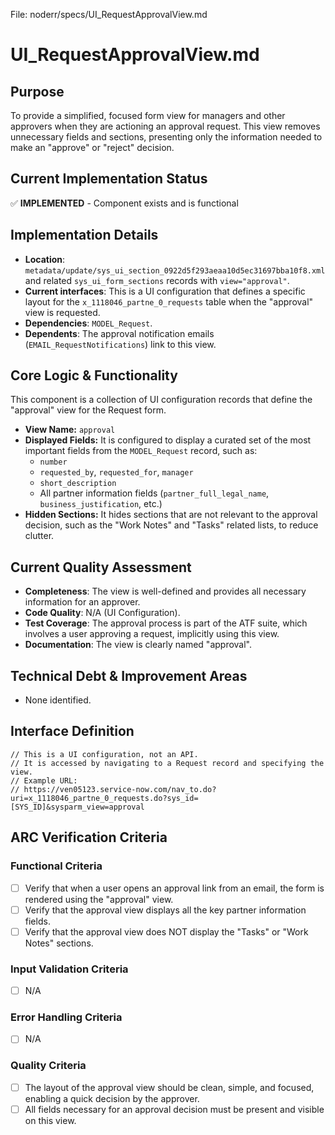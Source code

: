 File: noderr/specs/UI_RequestApprovalView.md

# UI_RequestApprovalView.md

## Purpose
To provide a simplified, focused form view for managers and other approvers when they are actioning an approval request. This view removes unnecessary fields and sections, presenting only the information needed to make an "approve" or "reject" decision.

## Current Implementation Status
✅ **IMPLEMENTED** - Component exists and is functional

## Implementation Details
- **Location**: `metadata/update/sys_ui_section_0922d5f293aeaa10d5ec31697bba10f8.xml` and related `sys_ui_form_sections` records with `view="approval"`.
- **Current interfaces**: This is a UI configuration that defines a specific layout for the `x_1118046_partne_0_requests` table when the "approval" view is requested.
- **Dependencies**: `MODEL_Request`.
- **Dependents**: The approval notification emails (`EMAIL_RequestNotifications`) link to this view.

## Core Logic & Functionality
This component is a collection of UI configuration records that define the "approval" view for the Request form.
-   **View Name:** `approval`
-   **Displayed Fields:** It is configured to display a curated set of the most important fields from the `MODEL_Request` record, such as:
    -   `number`
    -   `requested_by`, `requested_for`, `manager`
    -   `short_description`
    -   All partner information fields (`partner_full_legal_name`, `business_justification`, etc.)
-   **Hidden Sections:** It hides sections that are not relevant to the approval decision, such as the "Work Notes" and "Tasks" related lists, to reduce clutter.

## Current Quality Assessment
- **Completeness**: The view is well-defined and provides all necessary information for an approver.
- **Code Quality**: N/A (UI Configuration).
- **Test Coverage**: The approval process is part of the ATF suite, which involves a user approving a request, implicitly using this view.
- **Documentation**: The view is clearly named "approval".

## Technical Debt & Improvement Areas
- None identified.

## Interface Definition
```
// This is a UI configuration, not an API.
// It is accessed by navigating to a Request record and specifying the view.
// Example URL:
// https://ven05123.service-now.com/nav_to.do?uri=x_1118046_partne_0_requests.do?sys_id=[SYS_ID]&sysparm_view=approval
```

## ARC Verification Criteria

### Functional Criteria
- [ ] Verify that when a user opens an approval link from an email, the form is rendered using the "approval" view.
- [ ] Verify that the approval view displays all the key partner information fields.
- [ ] Verify that the approval view does NOT display the "Tasks" or "Work Notes" sections.

### Input Validation Criteria  
- [ ] N/A

### Error Handling Criteria
- [ ] N/A

### Quality Criteria
- [ ] The layout of the approval view should be clean, simple, and focused, enabling a quick decision by the approver.
- [ ] All fields necessary for an approval decision must be present and visible on this view.
